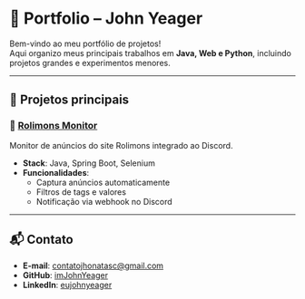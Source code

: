 # 🚀 Portfolio – John Yeager

Bem-vindo ao meu portfólio de projetos!  
Aqui organizo meus principais trabalhos em **Java, Web e Python**, incluindo projetos grandes e experimentos menores.

---

## 📌 Projetos principais

### 🔹 [Rolimons Monitor](https://github.com/imJohnYeager/rolimonsmonitor)
Monitor de anúncios do site Rolimons integrado ao Discord.
- **Stack**: Java, Spring Boot, Selenium
- **Funcionalidades**:
  - Captura anúncios automaticamente
  - Filtros de tags e valores
  - Notificação via webhook no Discord
---

## 📬 Contato
- **E-mail**: contatojhonatasc@gmail.com  
- **GitHub**: [imJohnYeager](https://github.com/imJohnYeager)
- **LinkedIn**: [eujohnyeager]([https://github.com/imJohnYeager](https://www.linkedin.com/in/eujohnyeager/))
